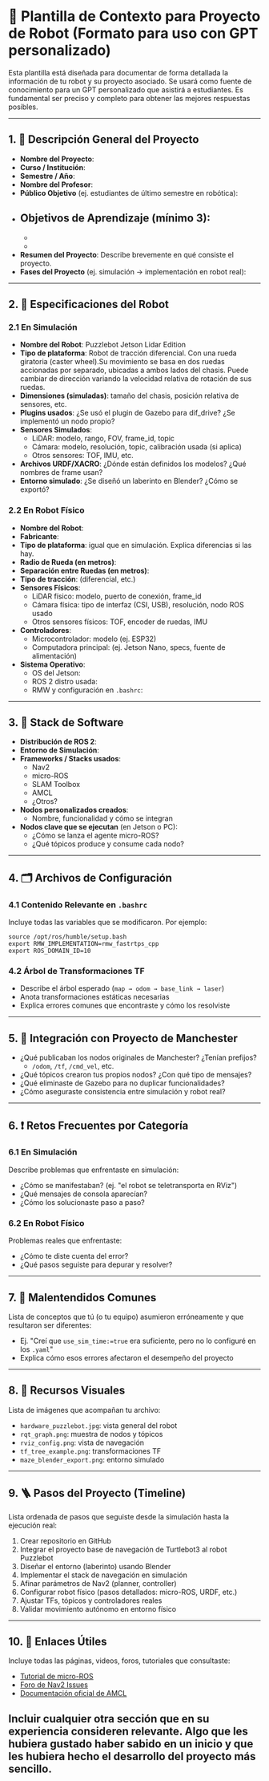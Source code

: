 
# 🧠 Plantilla de Contexto para Proyecto de Robot (Formato para uso con GPT personalizado)

Esta plantilla está diseñada para documentar de forma detallada la información de tu robot y su proyecto asociado. Se usará como fuente de conocimiento para un GPT personalizado que asistirá a estudiantes. Es fundamental ser preciso y completo para obtener las mejores respuestas posibles.

---

## 1. 📘 Descripción General del Proyecto

- **Nombre del Proyecto**:
- **Curso / Institución**:
- **Semestre / Año**:
- **Nombre del Profesor**:
- **Público Objetivo** (ej. estudiantes de último semestre en robótica):
- **Objetivos de Aprendizaje** (mínimo 3):
  - 
  - 
  - 
- **Resumen del Proyecto**: Describe brevemente en qué consiste el proyecto.
- **Fases del Proyecto** (ej. simulación → implementación en robot real):

---

## 2. 🤖 Especificaciones del Robot

### 2.1 En Simulación
- **Nombre del Robot**: Puzzlebot Jetson Lidar Edition
- **Tipo de plataforma**: Robot de tracción diferencial. Con una rueda giratoria (caster wheel).Su movimiento se basa en dos ruedas accionadas por separado, ubicadas a ambos lados del chasis. Puede cambiar de dirección variando la velocidad relativa de rotación de sus ruedas.
- **Dimensiones (simuladas)**: tamaño del chasis, posición relativa de sensores, etc.
- **Plugins usados**: ¿Se usó el plugin de Gazebo para dif_drive? ¿Se implementó un nodo propio?
- **Sensores Simulados**:
  - LiDAR: modelo, rango, FOV, frame_id, topic
  - Cámara: modelo, resolución, topic, calibración usada (si aplica)
  - Otros sensores: TOF, IMU, etc.
- **Archivos URDF/XACRO**: ¿Dónde están definidos los modelos? ¿Qué nombres de frame usan?
- **Entorno simulado**: ¿Se diseñó un laberinto en Blender? ¿Cómo se exportó?

### 2.2 En Robot Físico
- **Nombre del Robot**:
- **Fabricante**:
- **Tipo de plataforma**: igual que en simulación. Explica diferencias si las hay.
- **Radio de Rueda (en metros)**:
- **Separación entre Ruedas (en metros)**:
- **Tipo de tracción**: (diferencial, etc.)
- **Sensores Físicos**:
  - LiDAR físico: modelo, puerto de conexión, frame_id
  - Cámara física: tipo de interfaz (CSI, USB), resolución, nodo ROS usado
  - Otros sensores físicos: TOF, encoder de ruedas, IMU
- **Controladores**:
  - Microcontrolador: modelo (ej. ESP32)
  - Computadora principal: (ej. Jetson Nano, specs, fuente de alimentación)
- **Sistema Operativo**:
  - OS del Jetson:
  - ROS 2 distro usada:
  - RMW y configuración en `.bashrc`:

---

## 3. 🧰 Stack de Software

- **Distribución de ROS 2**:
- **Entorno de Simulación**:
- **Frameworks / Stacks usados**:
  - Nav2
  - micro-ROS
  - SLAM Toolbox
  - AMCL
  - ¿Otros?
- **Nodos personalizados creados**:
  - Nombre, funcionalidad y cómo se integran
- **Nodos clave que se ejecutan** (en Jetson o PC):
  - ¿Cómo se lanza el agente micro-ROS?
  - ¿Qué tópicos produce y consume cada nodo?

---

## 4. 🗂 Archivos de Configuración

### 4.1 Contenido Relevante en `.bashrc`
Incluye todas las variables que se modificaron. Por ejemplo:
```
source /opt/ros/humble/setup.bash
export RMW_IMPLEMENTATION=rmw_fastrtps_cpp
export ROS_DOMAIN_ID=10
```

### 4.2 Árbol de Transformaciones TF
- Describe el árbol esperado (`map → odom → base_link → laser`)
- Anota transformaciones estáticas necesarias
- Explica errores comunes que encontraste y cómo los resolviste

---

## 5. 🔄 Integración con Proyecto de Manchester

- ¿Qué publicaban los nodos originales de Manchester? ¿Tenían prefijos?
  - `/odom`, `/tf`, `/cmd_vel`, etc.
- ¿Qué tópicos crearon tus propios nodos? ¿Con qué tipo de mensajes?
- ¿Qué eliminaste de Gazebo para no duplicar funcionalidades?
- ¿Cómo aseguraste consistencia entre simulación y robot real?

---

## 6. ❗ Retos Frecuentes por Categoría

### 6.1 En Simulación
Describe problemas que enfrentaste en simulación:
- ¿Cómo se manifestaban? (ej. "el robot se teletransporta en RViz")
- ¿Qué mensajes de consola aparecían?
- ¿Cómo los solucionaste paso a paso?

### 6.2 En Robot Físico
Problemas reales que enfrentaste:
- ¿Cómo te diste cuenta del error?
- ¿Qué pasos seguiste para depurar y resolver?

---

## 7. 🚧 Malentendidos Comunes

Lista de conceptos que tú (o tu equipo) asumieron erróneamente y que resultaron ser diferentes:
- Ej. "Creí que `use_sim_time:=true` era suficiente, pero no lo configuré en los `.yaml`"
- Explica cómo esos errores afectaron el desempeño del proyecto

---

## 8. 📸 Recursos Visuales

Lista de imágenes que acompañan tu archivo:
- `hardware_puzzlebot.jpg`: vista general del robot
- `rqt_graph.png`: muestra de nodos y tópicos
- `rviz_config.png`: vista de navegación
- `tf_tree_example.png`: transformaciones TF
- `maze_blender_export.png`: entorno simulado

---

## 9. 🪜 Pasos del Proyecto (Timeline)

Lista ordenada de pasos que seguiste desde la simulación hasta la ejecución real:

1. Crear repositorio en GitHub
2. Integrar el proyecto base de navegación de Turtlebot3 al robot Puzzlebot
3. Diseñar el entorno (laberinto) usando Blender
4. Implementar el stack de navegación en simulación
5. Afinar parámetros de Nav2 (planner, controller)
6. Configurar robot físico (pasos detallados: micro-ROS, URDF, etc.)
7. Ajustar TFs, tópicos y controladores reales
8. Validar movimiento autónomo en entorno físico

---

## 10. 🔗 Enlaces Útiles

Incluye todas las páginas, videos, foros, tutoriales que consultaste:
- [Tutorial de micro-ROS](https://...)
- [Foro de Nav2 Issues](https://...)
- [Documentación oficial de AMCL](https://...)

## Incluir cualquier otra sección que en su experiencia consideren relevante. Algo que les hubiera gustado haber sabido en un inicio y que les hubiera hecho el desarrollo del proyecto más sencillo. 
